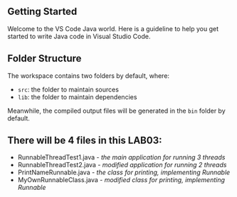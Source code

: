 ## Getting Started

Welcome to the VS Code Java world. Here is a guideline to help you get started to write Java code in Visual Studio Code.

## Folder Structure

The workspace contains two folders by default, where:

- `src`: the folder to maintain sources
- `lib`: the folder to maintain dependencies

Meanwhile, the compiled output files will be generated in the `bin` folder by default.

## There will be 4 files in this LAB03:
* RunnableThreadTest1.java - *the main application for running 3 threads*
* RunnableThreadTest2.java - *modified application for running 2 threads*
* PrintNameRunnable.java - *the class for printing, implementing Runnable*
* MyOwnRunnableClass.java - *modified class for printing, implementing Runnable*


